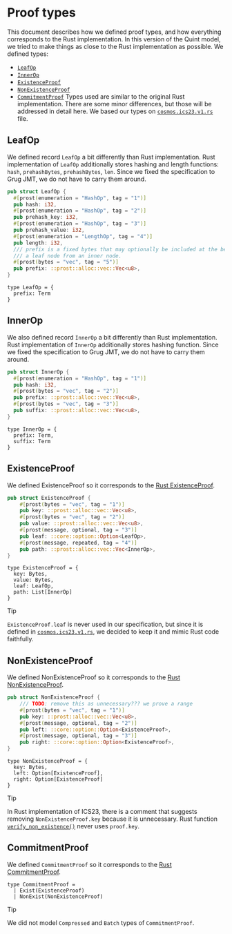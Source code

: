 # Proof types

This document describes how we defined proof types, and how everything corresponds to the Rust implementation. In this version of the Quint model, we tried to make things as close to the Rust implementation as possible. We defined types:

- [`LeafOp`](#leafop)
- [`InnerOp`](#innerop)
- [`ExistenceProof`](#existenceproof)
- [`NonExistenceProof`](#nonexistenceproof)
- [`CommitmentProof`](#commitmentproof)
Types used are similar to the original Rust implementation. There are some minor differences, but those will be addressed in detail here. We based our types on [`cosmos.ics23.v1.rs`](https://github.com/cosmos/ics23/blob/master/rust/src/cosmos.ics23.v1.rs) file.

<!-- Boilerplate: tangled from comment to avoid markdown rendering
```bluespec proof_types.qnt
// -*- mode: Bluespec; -*-

module proof_types {
  import basicSpells.* from "./spells/basicSpells"
  import hashes.* from "./hashes"

  <<<definitions>>>
}
```
-->
## LeafOp

We defined record `LeafOp` a bit differently than Rust implementation. Rust implementation of `LeafOp` additionally stores hashing and length functions: `hash`, `prehashBytes`, `prehashBytes`, `len`. Since we fixed the specification to Grug JMT, we do not have to carry them around.

```rust
pub struct LeafOp {
  #[prost(enumeration = "HashOp", tag = "1")]
  pub hash: i32,
  #[prost(enumeration = "HashOp", tag = "2")]
  pub prehash_key: i32,
  #[prost(enumeration = "HashOp", tag = "3")]
  pub prehash_value: i32,
  #[prost(enumeration = "LengthOp", tag = "4")]
  pub length: i32,
  /// prefix is a fixed bytes that may optionally be included at the beginning to differentiate
  /// a leaf node from an inner node.
  #[prost(bytes = "vec", tag = "5")]
  pub prefix: ::prost::alloc::vec::Vec<u8>,
}
```

```bluespec "definitions" +=
type LeafOp = {
  prefix: Term
}
```
<!-- Empty line, to be tangled but not rendered
```bluespec "definitions" +=

```
-->
## InnerOp

We also defined record `InnerOp` a bit differently than Rust implementation. Rust implementation of `InnerOp` additionally stores hashing function. Since we fixed the specification to Grug JMT, we do not have to carry them around.

```rust
pub struct InnerOp {
  #[prost(enumeration = "HashOp", tag = "1")]
  pub hash: i32,
  #[prost(bytes = "vec", tag = "2")]
  pub prefix: ::prost::alloc::vec::Vec<u8>,
  #[prost(bytes = "vec", tag = "3")]
  pub suffix: ::prost::alloc::vec::Vec<u8>,
}
```

```bluespec "definitions" +=
type InnerOp = {
  prefix: Term,
  suffix: Term
}
```

<!-- Empty line, to be tangled but not rendered
```bluespec "definitions" +=

/// a proof of existence of (key, value)
```
-->
## ExistenceProof

We defined ExistenceProof so it corresponds to the [Rust ExistenceProof](https://github.com/cosmos/ics23/blob/a31bd4d9ca77beca7218299727db5ad59e65f5b8/rust/src/cosmos.ics23.v1.rs#L24C1-L33C2).

```rust
pub struct ExistenceProof {
    #[prost(bytes = "vec", tag = "1")]
    pub key: ::prost::alloc::vec::Vec<u8>,
    #[prost(bytes = "vec", tag = "2")]
    pub value: ::prost::alloc::vec::Vec<u8>,
    #[prost(message, optional, tag = "3")]
    pub leaf: ::core::option::Option<LeafOp>,
    #[prost(message, repeated, tag = "4")]
    pub path: ::prost::alloc::vec::Vec<InnerOp>,
}
```

```bluespec "definitions" +=
type ExistenceProof = {
  key: Bytes,
  value: Bytes,
  leaf: LeafOp,
  path: List[InnerOp]
}
```

> [!TIP]
> `ExistenceProof.leaf` is never used in our specification, but since it is defined in [`cosmos.ics23.v1.rs`](https://github.com/cosmos/ics23/blob/master/rust/src/cosmos.ics23.v1.rs), we decided to keep it and mimic Rust code faithfully.
<!-- Empty line, to be tangled but not rendered
```bluespec "definitions" +=

/// a proof of non-existence of a key
```
-->
## NonExistenceProof

We defined NonExistenceProof so it corresponds to the [Rust NonExistenceProof](https://github.com/cosmos/ics23/blob/a31bd4d9ca77beca7218299727db5ad59e65f5b8/rust/src/cosmos.ics23.v1.rs#L40C1-L48C2).

```rust
pub struct NonExistenceProof {
    /// TODO: remove this as unnecessary??? we prove a range
    #[prost(bytes = "vec", tag = "1")]
    pub key: ::prost::alloc::vec::Vec<u8>,
    #[prost(message, optional, tag = "2")]
    pub left: ::core::option::Option<ExistenceProof>,
    #[prost(message, optional, tag = "3")]
    pub right: ::core::option::Option<ExistenceProof>,
}
```

```bluespec "definitions" +=
type NonExistenceProof = {
  key: Bytes,
  left: Option[ExistenceProof],
  right: Option[ExistenceProof]
}
```

> [!TIP]
> In Rust implementation of ICS23, there is a comment that suggests removing `NonExistenceProof.key` because it is unnecessary. Rust function [`verify_non_existence()`](https://github.com/cosmos/ics23/blob/a31bd4d9ca77beca7218299727db5ad59e65f5b8/rust/src/verify.rs#L34) never uses `proof.key`.

<!-- Empty line, to be tangled but not rendered
```bluespec "definitions" +=

```
-->
## CommitmentProof

We defined `CommitmentProof` so it corresponds to the [Rust CommitmentProof](https://github.com/cosmos/ics23/blob/a31bd4d9ca77beca7218299727db5ad59e65f5b8/rust/src/cosmos.ics23.v1.rs#L58-L71).

```bluespec "definitions" +=
type CommitmentProof =
  | Exist(ExistenceProof)
  | NonExist(NonExistenceProof)
```

> [!TIP]
> We did not model `Compressed` and `Batch` types of `CommitmentProof`.